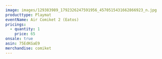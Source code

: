 ```yaml
---
image: images/129383989_1792326247591956_4570515431662866923_n.jpg
producttype: Playmat
eventName: Air Comiket 2 (Eatos)
pricings:
  - quantity: 1
    price: 65
onsale: true
asin: 75EdKGaE9
merchandise: comiket
---
```

